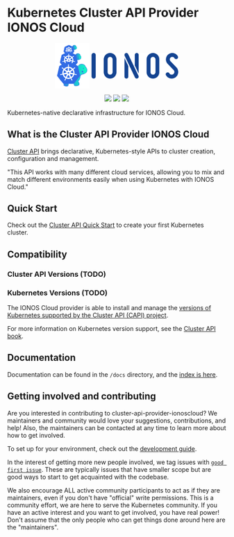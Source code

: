 # Kubernetes Cluster API Provider IONOS Cloud

<p align="center">
<img src="https://raw.githubusercontent.com/kubernetes-sigs/cluster-api/main/docs/book/src/images/introduction.svg"  width="80" style="vertical-align: middle;">
<img src="./docs/LOGO_IONOS_Blue_RGB.png" width="200" style="vertical-align: middle;">
</p>
<p align="center">
<!-- go doc / reference card -->
<a href="https://pkg.go.dev/ionos-cloud/cluster-api-provider-ionoscloud">
<img src="https://godoc.org/ionos-cloud/cluster-api-provider-ionoscloud?status.svg"></a>
<!-- goreportcard badge -->
<a href="https://goreportcard.com/report/ionos-cloud/cluster-api-provider-ionoscloud">
<img src="https://goreportcard.com/badge/ionos-cloud/cluster-api-provider-ionoscloud"></a>
<!-- join kubernetes slack channel for cluster-api-provider-ionos-cloud -->
<!-- <a href="https://kubernetes.slack.com/messages/TBD"> -->
<img src="https://img.shields.io/badge/join%20slack-%23cluster--api--ionoscloud-003d8f?logo=slack"></a>
</p>

Kubernetes-native declarative infrastructure for IONOS Cloud.

## What is the Cluster API Provider IONOS Cloud

[Cluster API][cluster_api] brings declarative, Kubernetes-style APIs to cluster creation, configuration and management.

"This API works with many different cloud services, allowing you to mix and match
different environments easily when using Kubernetes with IONOS Cloud."

## Quick Start

Check out the [Cluster API Quick Start](docs/quickstart.md) to create your first Kubernetes cluster.

<!-- ## Getting Help

If you need help with CAPIC, please visit the [#cluster-api-ionoscloud][slack] channel on Slack or open a [GitHub issue](CONTRIBUTING.md). -->

## Compatibility

### Cluster API Versions (TODO)

### Kubernetes Versions (TODO)

The IONOS Cloud provider is able to install and manage the [versions of Kubernetes supported by the Cluster API (CAPI) project](https://cluster-api.sigs.k8s.io/reference/versions.html#supported-kubernetes-versions).

For more information on Kubernetes version support, see the [Cluster API book](https://cluster-api.sigs.k8s.io/reference/versions.html).

## Documentation

Documentation can be found in the `/docs` directory, and the [index is here](docs/README.md).

## Getting involved and contributing

Are you interested in contributing to cluster-api-provider-ionoscloud? We
maintainers and community would love your suggestions, contributions, and help!
Also, the maintainers can be contacted at any time to learn more about how to get
involved.

To set up for your environment, check out the [development guide](docs/development.md).

In the interest of getting more new people involved, we tag issues with
[`good first issue`][good_first_issue].
These are typically issues that have smaller scope but are good ways to start
to get acquainted with the codebase.

We also encourage ALL active community participants to act as if they are
maintainers, even if you don't have "official" write permissions. This is a
community effort, we are here to serve the Kubernetes community. If you have an
active interest and you want to get involved, you have real power! Don't assume
that the only people who can get things done around here are the "maintainers".

<!-- References -->

<!-- [slack]: https://kubernetes.slack.com/messages/??? -->
[good_first_issue]: https://github.com/ionos-cloud/cluster-api-provider-ionoscloud/issues?q=is%3Aissue+is%3Aopen+sort%3Aupdated-desc+label%3A%22good+first+issue%22
[bug_report]: https://github.com/ionos-cloud/cluster-api-provider-ionoscloud/issues/new?template=bug_report.md
[feature_request]: https://github.com/kubernetes-sigs/cluster-api-provider-ionoscloud/issues/new?template=feature_request.md
[cluster_api]: https://github.com/ionos-cloud/cluster-api
